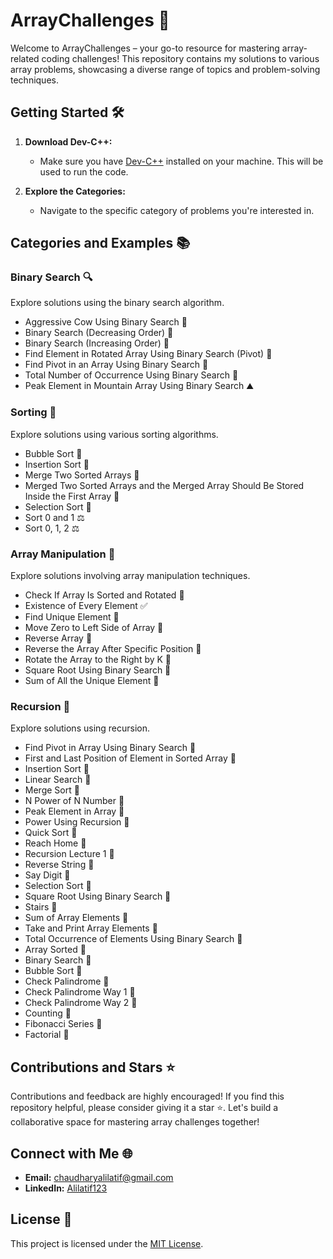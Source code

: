 # ArrayChallenges 🚀

Welcome to ArrayChallenges – your go-to resource for mastering array-related coding challenges! This repository contains my solutions to various array problems, showcasing a diverse range of topics and problem-solving techniques.

## Getting Started 🛠️

1. **Download Dev-C++:**
   - Make sure you have [Dev-C++](https://sourceforge.net/projects/orwelldevcpp/) installed on your machine. This will be used to run the code.

2. **Explore the Categories:**
   - Navigate to the specific category of problems you're interested in.

## Categories and Examples 📚

### Binary Search 🔍

Explore solutions using the binary search algorithm.

- Aggressive Cow Using Binary Search 🐄
- Binary Search (Decreasing Order) 🔢
- Binary Search (Increasing Order) 🔢
- Find Element in Rotated Array Using Binary Search (Pivot) 🔄
- Find Pivot in an Array Using Binary Search 🔄
- Total Number of Occurrence Using Binary Search 🔄
- Peak Element in Mountain Array Using Binary Search ⛰️

### Sorting 🧹

Explore solutions using various sorting algorithms.

- Bubble Sort 🛁
- Insertion Sort 🔄
- Merge Two Sorted Arrays 🔄
- Merged Two Sorted Arrays and the Merged Array Should Be Stored Inside the First Array 🔄
- Selection Sort 🎯
- Sort 0 and 1 ⚖️
- Sort 0, 1, 2 ⚖️

### Array Manipulation 🔄

Explore solutions involving array manipulation techniques.

- Check If Array Is Sorted and Rotated 🔄
- Existence of Every Element ✅
- Find Unique Element 🔄
- Move Zero to Left Side of Array 🔄
- Reverse Array 🔄
- Reverse the Array After Specific Position 🔄
- Rotate the Array to the Right by K 🔄
- Square Root Using Binary Search 🔄
- Sum of All the Unique Element 🔄

### Recursion 🔄

Explore solutions using recursion.

- Find Pivot in Array Using Binary Search 🔄
- First and Last Position of Element in Sorted Array 🔄
- Insertion Sort 🔄
- Linear Search 🔄
- Merge Sort 🔄
- N Power of N Number 🔄
- Peak Element in Array 🔄
- Power Using Recursion 🔄
- Quick Sort 🔄
- Reach Home 🔄
- Recursion Lecture 1 🔄
- Reverse String 🔄
- Say Digit 🔄
- Selection Sort 🔄
- Square Root Using Binary Search 🔄
- Stairs 🔄
- Sum of Array Elements 🔄
- Take and Print Array Elements 🔄
- Total Occurrence of Elements Using Binary Search 🔄
- Array Sorted 🔄
- Binary Search 🔄
- Bubble Sort 🔄
- Check Palindrome 🔄
- Check Palindrome Way 1 🔄
- Check Palindrome Way 2 🔄
- Counting 🔄
- Fibonacci Series 🔄
- Factorial 🔄

## Contributions and Stars ⭐

Contributions and feedback are highly encouraged! If you find this repository helpful, please consider giving it a star ⭐. Let's build a collaborative space for mastering array challenges together!

## Connect with Me 🌐

- **Email:** [chaudharyalilatif@gmail.com](mailto:chaudharyalilatif@gmail.com)
- **LinkedIn:** [Alilatif123](https://www.linkedin.com/in/alilatif123)

## License 📝

This project is licensed under the [MIT License](LICENSE).
